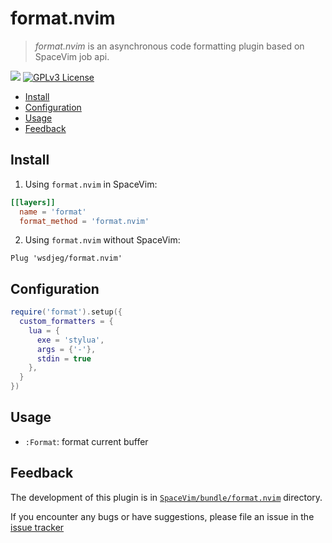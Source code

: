# format.nvim

> _format.nvim_ is an asynchronous code formatting plugin based on SpaceVim job api.

[![](https://spacevim.org/img/build-with-SpaceVim.svg)](https://spacevim.org)
[![GPLv3 License](https://img.spacevim.org/license-GPLv3-blue.svg)](LICENSE)

<!-- vim-markdown-toc GFM -->

- [Install](#install)
- [Configuration](#configuration)
- [Usage](#usage)
- [Feedback](#feedback)

<!-- vim-markdown-toc -->

## Install

1. Using `format.nvim` in SpaceVim:

```toml
[[layers]]
  name = 'format'
  format_method = 'format.nvim'
```

2. Using `format.nvim` without SpaceVim:

```
Plug 'wsdjeg/format.nvim'
```

## Configuration

```lua
require('format').setup({
  custom_formatters = {
    lua = {
      exe = 'stylua',
      args = {'-'},
      stdin = true
    },
  }
})
```


## Usage

- `:Format`: format current buffer

## Feedback

The development of this plugin is in [`SpaceVim/bundle/format.nvim`](https://github.com/SpaceVim/SpaceVim/tree/master/bundle/format.nvim) directory.

If you encounter any bugs or have suggestions, please file an issue in the [issue tracker](https://github.com/SpaceVim/SpaceVim/issues)
